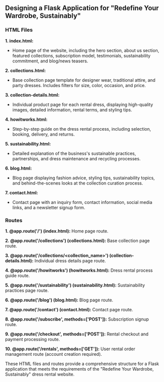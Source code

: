 ## Designing a Flask Application for "Redefine Your Wardrobe, Sustainably"

### HTML Files

**1. index.html:**
- Home page of the website, including the hero section, about us section, featured collections, subscription model, testimonials, sustainability commitment, and blog/news teasers.

**2. collections.html:**
- Base collection page template for designer wear, traditional attire, and party dresses. Includes filters for size, color, occasion, and price.

**3. collection-details.html:**
- Individual product page for each rental dress, displaying high-quality images, detailed information, rental terms, and styling tips.

**4. howitworks.html:**
- Step-by-step guide on the dress rental process, including selection, booking, delivery, and returns.

**5. sustainability.html:**
- Detailed explanation of the business's sustainable practices, partnerships, and dress maintenance and recycling processes.

**6. blog.html:**
- Blog page displaying fashion advice, styling tips, sustainability topics, and behind-the-scenes looks at the collection curation process.

**7. contact.html:**
- Contact page with an inquiry form, contact information, social media links, and a newsletter signup form.

### Routes

**1. @app.route('/') (index.html):** Home page route.

**2. @app.route('/collections') (collections.html):** Base collection page route.

**3. @app.route('/collections/<collection_name>') (collection-details.html):** Individual dress details page route.

**4. @app.route('/howitworks') (howitworks.html):** Dress rental process guide route.

**5. @app.route('/sustainability') (sustainability.html):** Sustainability practices page route.

**6. @app.route('/blog') (blog.html):** Blog page route.

**7. @app.route('/contact') (contact.html):** Contact page route.

**8. @app.route('/subscribe', methods=['POST']):** Subscription signup route.

**9. @app.route('/checkout', methods=['POST']):** Rental checkout and payment processing route.

**10. @app.route('/rentals', methods=['GET']):** User rental order management route (account creation required).

These HTML files and routes provide a comprehensive structure for a Flask application that meets the requirements of the "Redefine Your Wardrobe, Sustainably" dress rental website.